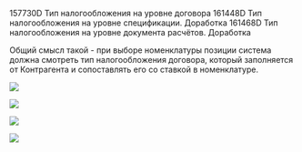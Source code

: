 
157730D Тип налогообложения на уровне договора 161448D Тип налогообложения на уровне спецификации. Доработка 161468D Тип налогообложения на уровне документа расчётов. Доработка

Общий смысл такой - при выборе номенклатуры позиции система должна смотреть тип налогообложения договора, который заполняется от Контрагента и сопоставлять его со ставкой в номенклатуре.

![](Pasted%20image%2020250611154453.png)

![](Pasted%20image%2020250611154603.png)

![](JwcYL79HiD.png)


![](Pasted%20image%2020250611160026.png)

